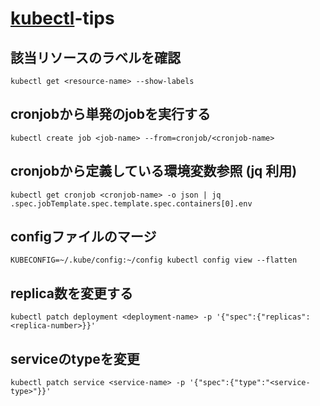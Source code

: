 # [kubectl](https://jamesdefabia.github.io/docs/user-guide/kubectl-cheatsheet/)-tips

## 該当リソースのラベルを確認

```shell
kubectl get <resource-name> --show-labels
```

## cronjobから単発のjobを実行する

```shell
kubectl create job <job-name> --from=cronjob/<cronjob-name> 
```

## cronjobから定義している環境変数参照 (jq 利用)

```shell
kubectl get cronjob <cronjob-name> -o json | jq .spec.jobTemplate.spec.template.spec.containers[0].env
```

## configファイルのマージ

```shell
KUBECONFIG=~/.kube/config:~/config kubectl config view --flatten
```

## replica数を変更する

```shell
kubectl patch deployment <deployment-name> -p '{"spec":{"replicas": <replica-number>}}'
```

## serviceのtypeを変更

```shell
kubectl patch service <service-name> -p '{"spec":{"type":"<service-type>"}}'
```